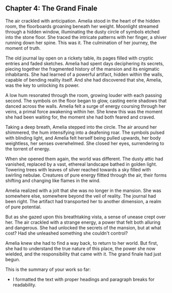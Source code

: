 ## Chapter 4: The Grand Finale

The air crackled with anticipation. Amelia stood in the heart of the hidden room, the floorboards groaning beneath her weight.  Moonlight streamed through a hidden window, illuminating the dusty circle of symbols etched into the stone floor.  She traced the intricate patterns with her finger, a shiver running down her spine.  This was it. The culmination of her journey, the moment of truth.

The old journal lay open on a rickety table, its pages filled with cryptic entries and faded sketches.  Amelia had spent days deciphering its secrets, piecing together the fragmented history of the mansion and its enigmatic inhabitants.  She had learned of a powerful artifact, hidden within the walls, capable of bending reality itself.  And she had discovered that she, Amelia, was the key to unlocking its power.

A low hum resonated through the room, growing louder with each passing second.  The symbols on the floor began to glow, casting eerie shadows that danced across the walls.  Amelia felt a surge of energy coursing through her veins, a primal force awakening within her.  She knew this was the moment she had been waiting for, the moment she had both feared and craved.

Taking a deep breath, Amelia stepped into the circle.  The air around her shimmered, the hum intensifying into a deafening roar.  The symbols pulsed with blinding light, and Amelia felt herself being pulled upwards, her body weightless, her senses overwhelmed.  She closed her eyes, surrendering to the torrent of energy.

When she opened them again, the world was different.  The dusty attic had vanished, replaced by a vast, ethereal landscape bathed in golden light.  Towering trees with leaves of silver reached towards a sky filled with swirling nebulae.  Creatures of pure energy flitted through the air, their forms shifting and changing like flames in the wind.

Amelia realized with a jolt that she was no longer in the mansion.  She was somewhere else, somewhere beyond the veil of reality.  The journal had been right.  The artifact had transported her to another dimension, a realm of pure potential.

But as she gazed upon this breathtaking vista, a sense of unease crept over her.  The air crackled with a strange energy, a power that felt both alluring and dangerous.  She had unlocked the secrets of the mansion, but at what cost?  Had she unleashed something she couldn't control?

Amelia knew she had to find a way back, to return to her world.  But first, she had to understand the true nature of this place, the power she now wielded, and the responsibility that came with it.  The grand finale had just begun. 



This is the summary of your work so far:
- I formatted the text with proper headings and paragraph breaks for readability.